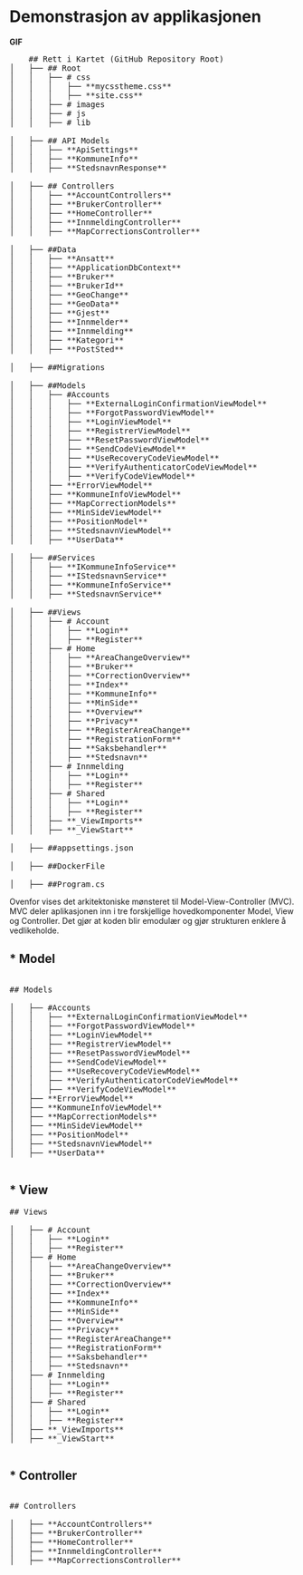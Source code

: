 # Demonstrasjon av applikasjonen 

**GIF** 

<pre>
	## Rett i Kartet (GitHub Repository Root)
│   ├── ## Root         
│   │   ├── # css         
│   │   │   ├── **mycsstheme.css**
│   │   │   ├── **site.css** 
│   │   ├── # images     
│   │   ├── # js 
│   │   ├── # lib 

│   ├── ## API Models         
│   │   ├── **ApiSettings**        
│   │   ├── **KommuneInfo**
│   │   ├── **StedsnavnResponse**    

│   ├── ## Controllers      
│   │   ├── **AccountControllers** 
│   │   ├── **BrukerController** 
│   │   ├── **HomeController** 
│   │   ├── **InnmeldingController** 
│   │   ├── **MapCorrectionsController** 

│   ├── ##Data              
│   │   ├── **Ansatt** 
│   │   ├── **ApplicationDbContext** 
│   │   ├── **Bruker** 
│   │   ├── **BrukerId** 
│   │   ├── **GeoChange** 
│   │   ├── **GeoData** 
│   │   ├── **Gjest** 
│   │   ├── **Innmelder** 
│   │   ├── **Innmelding** 
│   │   ├── **Kategori** 
│   │   ├── **PostSted**   

│   ├── ##Migrations        

│   ├── ##Models        
│   │   ├── #Accounts
│   │   │   ├── **ExternalLoginConfirmationViewModel** 
│   │   │   ├── **ForgotPasswordViewModel** 
│   │   │   ├── **LoginViewModel** 
│   │   │   ├── **RegistrerViewModel** 
│   │   │   ├── **ResetPasswordViewModel** 
│   │   │   ├── **SendCodeViewModel** 
│   │   │   ├── **UseRecoveryCodeViewModel** 
│   │   │   ├── **VerifyAuthenticatorCodeViewModel** 
│   │   │   ├── **VerifyCodeViewModel** 
│   │   ├── **ErrorViewModel**
│   │   ├── **KommuneInfoViewModel**
│   │   ├── **MapCorrectionModels**
│   │   ├── **MinSideViewModel**  
│   │   ├── **PositionModel**
│   │   ├── **StedsnavnViewModel**
│   │   ├── **UserData**

│   ├── ##Services  
│   │   ├── **IKommuneInfoService**  
│   │   ├── **IStedsnavnService**
│   │   ├── **KommuneInfoService**  
│   │   ├── **StedsnavnService**  

│   ├── ##Views           
│   │   ├── # Account 
│   │   │   ├── **Login** 
│   │   │   ├── **Register**      
│   │   ├── # Home    
│   │   │   ├── **AreaChangeOverview** 
│   │   │   ├── **Bruker** 
│   │   │   ├── **CorrectionOverview** 
│   │   │   ├── **Index** 
│   │   │   ├── **KommuneInfo** 
│   │   │   ├── **MinSide** 
│   │   │   ├── **Overview** 
│   │   │   ├── **Privacy** 
│   │   │   ├── **RegisterAreaChange** 
│   │   │   ├── **RegistrationForm** 
│   │   │   ├── **Saksbehandler** 
│   │   │   ├── **Stedsnavn** 
│   │   ├── # Innmelding  
│   │   │   ├── **Login** 
│   │   │   ├── **Register**    
│   │   ├── # Shared 
│   │   │   ├── **Login** 
│   │   │   ├── **Register** 
│   │   ├── **_ViewImports**  
│   │   ├── **_ViewStart**     

│   ├── ##appsettings.json

│   ├── ##DockerFile         

│   ├── ##Program.cs
</pre>

Ovenfor vises det arkitektoniske mønsteret til Model-View-Controller (MVC). MVC deler aplikasjonen inn i tre forskjellige hovedkomponenter Model, View og Controller. Det gjør at koden blir emodulær og gjør strukturen enklere å vedlikeholde. 

## * Model 

<pre>

## Models
        
│   ├── #Accounts
│   │   ├── **ExternalLoginConfirmationViewModel** 
│   │   ├── **ForgotPasswordViewModel** 
│   │   ├── **LoginViewModel** 
│   │   ├── **RegistrerViewModel** 
│   │   ├── **ResetPasswordViewModel** 
│   │   ├── **SendCodeViewModel** 
│   │   ├── **UseRecoveryCodeViewModel** 
│   │   ├── **VerifyAuthenticatorCodeViewModel** 
│   │   ├── **VerifyCodeViewModel** 
│   ├── **ErrorViewModel**
│   ├── **KommuneInfoViewModel**
│   ├── **MapCorrectionModels**
│   ├── **MinSideViewModel**  
│   ├── **PositionModel**
│   ├── **StedsnavnViewModel**
│   ├── **UserData**

</pre>

## * View

<pre>
## Views   
        
│   ├── # Account 
│   │   ├── **Login** 
│   │   ├── **Register**      
│   ├── # Home    
│   │   ├── **AreaChangeOverview** 
│   │   ├── **Bruker** 
│   │   ├── **CorrectionOverview** 
│   │   ├── **Index** 
│   │   ├── **KommuneInfo** 
│   │   ├── **MinSide** 
│   │   ├── **Overview** 
│   │   ├── **Privacy** 
│   │   ├── **RegisterAreaChange** 
│   │   ├── **RegistrationForm** 
│   │   ├── **Saksbehandler** 
│   │   ├── **Stedsnavn** 
│   ├── # Innmelding  
│   │   ├── **Login** 
│   │   ├── **Register**    
│   ├── # Shared 
│   │   ├── **Login** 
│   │   ├── **Register** 
│   ├── **_ViewImports**  
│   ├── **_ViewStart**  

</pre>

## * Controller

<pre>  
## Controllers      

│   ├── **AccountControllers** 
│   ├── **BrukerController** 
│   ├── **HomeController** 
│   ├── **InnmeldingController** 
│   ├── **MapCorrectionsController** 

</pre>

